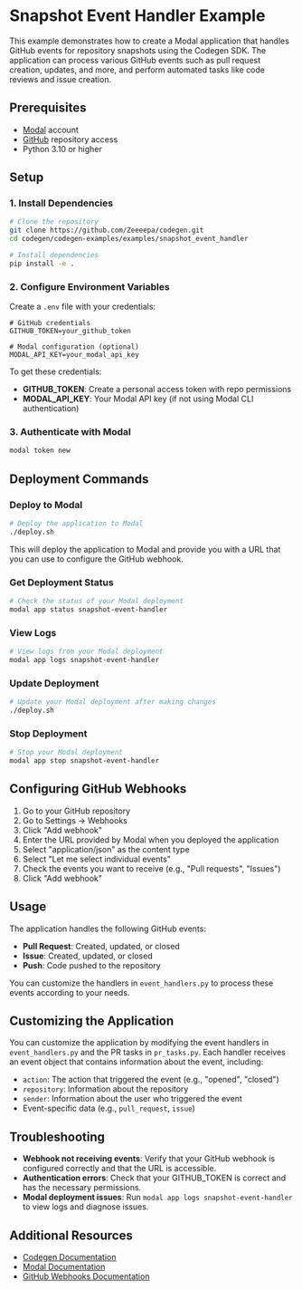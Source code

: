 # Snapshot Event Handler Example

This example demonstrates how to create a Modal application that handles GitHub events for repository snapshots using the Codegen SDK. The application can process various GitHub events such as pull request creation, updates, and more, and perform automated tasks like code reviews and issue creation.

## Prerequisites

- [Modal](https://modal.com/) account
- [GitHub](https://github.com/) repository access
- Python 3.10 or higher

## Setup

### 1. Install Dependencies

```bash
# Clone the repository
git clone https://github.com/Zeeeepa/codegen.git
cd codegen/codegen-examples/examples/snapshot_event_handler

# Install dependencies
pip install -e .
```

### 2. Configure Environment Variables

Create a `.env` file with your credentials:

```
# GitHub credentials
GITHUB_TOKEN=your_github_token

# Modal configuration (optional)
MODAL_API_KEY=your_modal_api_key
```

To get these credentials:

- **GITHUB_TOKEN**: Create a personal access token with repo permissions
- **MODAL_API_KEY**: Your Modal API key (if not using Modal CLI authentication)

### 3. Authenticate with Modal

```bash
modal token new
```

## Deployment Commands

### Deploy to Modal

```bash
# Deploy the application to Modal
./deploy.sh
```

This will deploy the application to Modal and provide you with a URL that you can use to configure the GitHub webhook.

### Get Deployment Status

```bash
# Check the status of your Modal deployment
modal app status snapshot-event-handler
```

### View Logs

```bash
# View logs from your Modal deployment
modal app logs snapshot-event-handler
```

### Update Deployment

```bash
# Update your Modal deployment after making changes
./deploy.sh
```

### Stop Deployment

```bash
# Stop your Modal deployment
modal app stop snapshot-event-handler
```

## Configuring GitHub Webhooks

1. Go to your GitHub repository
2. Go to Settings → Webhooks
3. Click "Add webhook"
4. Enter the URL provided by Modal when you deployed the application
5. Select "application/json" as the content type
6. Select "Let me select individual events"
7. Check the events you want to receive (e.g., "Pull requests", "Issues")
8. Click "Add webhook"

## Usage

The application handles the following GitHub events:

- **Pull Request**: Created, updated, or closed
- **Issue**: Created, updated, or closed
- **Push**: Code pushed to the repository

You can customize the handlers in `event_handlers.py` to process these events according to your needs.

## Customizing the Application

You can customize the application by modifying the event handlers in `event_handlers.py` and the PR tasks in `pr_tasks.py`. Each handler receives an event object that contains information about the event, including:

- `action`: The action that triggered the event (e.g., "opened", "closed")
- `repository`: Information about the repository
- `sender`: Information about the user who triggered the event
- Event-specific data (e.g., `pull_request`, `issue`)

## Troubleshooting

- **Webhook not receiving events**: Verify that your GitHub webhook is configured correctly and that the URL is accessible.
- **Authentication errors**: Check that your GITHUB_TOKEN is correct and has the necessary permissions.
- **Modal deployment issues**: Run `modal app logs snapshot-event-handler` to view logs and diagnose issues.

## Additional Resources

- [Codegen Documentation](https://docs.codegen.sh/)
- [Modal Documentation](https://modal.com/docs)
- [GitHub Webhooks Documentation](https://docs.github.com/en/developers/webhooks-and-events/webhooks/about-webhooks)

